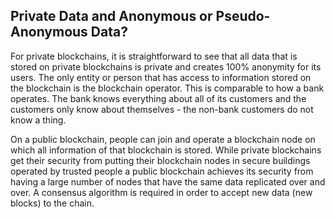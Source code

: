 ## Private Data and Anonymous or Pseudo-Anonymous Data?

For private blockchains, it is straightforward to see that all data that is stored on private blockchains is private and creates 100% anonymity for its users.  The only entity or person that has access to information stored on the blockchain is the blockchain operator.  This is comparable to how a bank operates.  The bank knows everything about all of its customers and the customers only know about themselves - the non-bank customers do not know a thing.

On a public blockchain, people can join and operate a blockchain node on which all information of that blockchain is stored.  While private blockchains get their security from putting their blockchain nodes in secure buildings operated by trusted people a public blockchain achieves its security from having a large number of nodes that have the same data replicated over and over.  A consensus algorithm is required in order to accept new data (new blocks) to the chain.